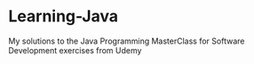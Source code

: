 # Learning-Java
My solutions to the Java Programming MasterClass for Software Development exercises from Udemy
